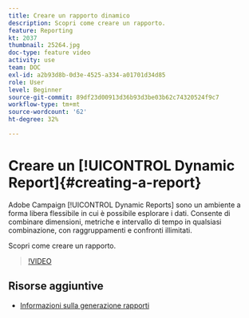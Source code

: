 ```yaml
---
title: Creare un rapporto dinamico
description: Scopri come creare un rapporto.
feature: Reporting
kt: 2037
thumbnail: 25264.jpg
doc-type: feature video
activity: use
team: DOC
exl-id: a2b93d8b-0d3e-4525-a334-a01701d34d85
role: User
level: Beginner
source-git-commit: 89df23d00913d36b93d3be03b62c74320524f9c7
workflow-type: tm+mt
source-wordcount: '62'
ht-degree: 32%

---
```


# Creare un [!UICONTROL Dynamic Report]{#creating-a-report}

Adobe Campaign [!UICONTROL Dynamic Reports] sono un ambiente a forma libera flessibile in cui è possibile esplorare i dati. Consente di combinare dimensioni, metriche e intervallo di tempo in qualsiasi combinazione, con raggruppamenti e confronti illimitati.

Scopri come creare un rapporto.

>[!VIDEO](https://video.tv.adobe.com/v/25264/?quality=12&learn=on)

## Risorse aggiuntive

* [Informazioni sulla generazione rapporti](https://experienceleague.adobe.com/docs/campaign-standard/using/reporting/about-reporting/about-dynamic-reports.html?lang=en)
